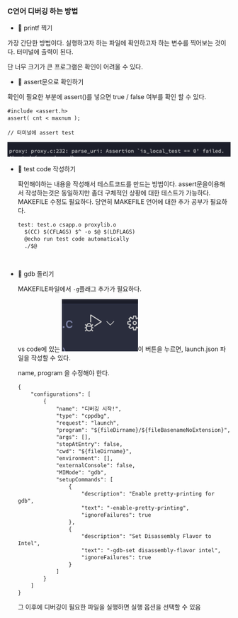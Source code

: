 ### C언어 디버깅 하는 방법

- 🦄 printf 찍기

가장 간단한 방법이다. 실행하고자 하는 파일에 확인하고자 하는 변수를 찍어보는 것이다. 터미널에 출력이 된다.

단 너무 크기가 큰 프로그램은 확인이 어려울 수 있다.

- 🦄 assert문으로 확인하기

확인이 필요한 부분에 assert()를 넣으면 true / false 여부를 확인 할 수 있다.

```
#include <assert.h>
assert( cnt < maxnum );

// 터미널에 assert test
```

![스크린샷 2023-09-22 11.15.20](../img/스크린샷%202023-09-22%2012.52.25.png)

- 🦄 test code 작성하기

  확인해야하는 내용을 작성해서 테스트코드를 만드는 방법이다. assert문을이용해서 작성하는것은 동일하지만 좀더 구체적인 상황에 대한 테스트가 가능하다. MAKEFILE 수정도 필요하다. 당연히 MAKEFILE 언어에 대한 추가 공부가 필요하다.

  ```
  test: test.o csapp.o proxylib.o
  	$(CC) $(CFLAGS) $^ -o $@ $(LDFLAGS)
  	@echo run test code automatically
  	./$@
  ```

  ​

- 🦄 gdb 돌리기

  MAKEFILE파일에서 `-g`플래그 추가가 필요하다.

  vs code에 있는 ![스크린샷 2023-09-22 11.22.41](../img/스크린샷%202023-09-22%2012.53.22.png)이 버튼을 누르면, launch.json 파일을 작성할 수 있다.

  name, program 을 수정해야 한다.

  ```
  {
      "configurations": [
          {
              "name": "디버깅 시작!",
              "type": "cppdbg",
              "request": "launch",
              "program": "${fileDirname}/${fileBasenameNoExtension}",
              "args": [],
              "stopAtEntry": false,
              "cwd": "${fileDirname}",
              "environment": [],
              "externalConsole": false,
              "MIMode": "gdb",
              "setupCommands": [
                  {
                      "description": "Enable pretty-printing for gdb",
                      "text": "-enable-pretty-printing",
                      "ignoreFailures": true
                  },
                  {
                      "description": "Set Disassembly Flavor to Intel",
                      "text": "-gdb-set disassembly-flavor intel",
                      "ignoreFailures": true
                  }
              ]
          }
      ]
  }
  ```

  그 이후에 디버깅이 필요한 파일을 실행하면 실행 옵션을 선택할 수 있음
